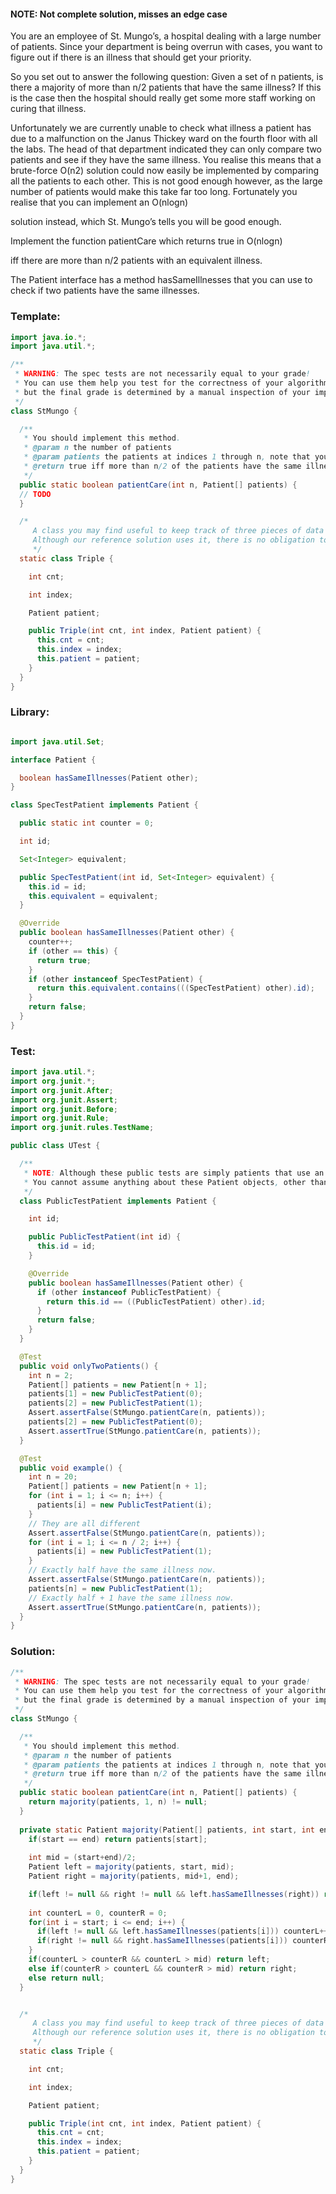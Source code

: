 #### NOTE: Not complete solution, misses an edge case

You are an employee of St. Mungo’s, a hospital dealing with a large number of patients.
Since your department is being overrun with cases, you want to figure out if there is an illness that should get your priority.

So you set out to answer the following question:
Given a set of n patients, is there a majority of more than n/2 patients that have the same illness?
If this is the case then the hospital should really get some more staff working on curing that illness.

Unfortunately we are currently unable to check what illness a patient has due to a malfunction on the Janus Thickey ward on the fourth floor with all the labs.
The head of that department indicated they can only compare two patients and see if they have the same illness.
You realise this means that a brute-force O(n2)
solution could now easily be implemented by comparing all the patients to each other.
This is not good enough however, as the large number of patients would make this take far too long.
Fortunately you realise that you can implement an O(nlogn)

solution instead, which St. Mungo’s tells you will be good enough.

Implement the function patientCare which returns true in O(nlogn)

iff there are more than n/2 patients with an equivalent illness.

The Patient interface has a method hasSameIllnesses that you can use to check if two patients have the same illnesses.

### Template:
```java
import java.io.*;
import java.util.*;

/**
 * WARNING: The spec tests are not necessarily equal to your grade!
 * You can use them help you test for the correctness of your algorithm,
 * but the final grade is determined by a manual inspection of your implementation.
 */
class StMungo {

  /**
   * You should implement this method.
   * @param n the number of patients
   * @param patients the patients at indices 1 through n, note that you should ignore index 0!
   * @return true iff more than n/2 of the patients have the same illnesses.
   */
  public static boolean patientCare(int n, Patient[] patients) {
  // TODO
  }

  /*
     A class you may find useful to keep track of three pieces of data together.
     Although our reference solution uses it, there is no obligation to use it!
     */
  static class Triple {

    int cnt;

    int index;

    Patient patient;

    public Triple(int cnt, int index, Patient patient) {
      this.cnt = cnt;
      this.index = index;
      this.patient = patient;
    }
  }
}
```

### Library:
```java

import java.util.Set;

interface Patient {

  boolean hasSameIllnesses(Patient other);
}

class SpecTestPatient implements Patient {

  public static int counter = 0;

  int id;

  Set<Integer> equivalent;

  public SpecTestPatient(int id, Set<Integer> equivalent) {
    this.id = id;
    this.equivalent = equivalent;
  }

  @Override
  public boolean hasSameIllnesses(Patient other) {
    counter++;
    if (other == this) {
      return true;
    }
    if (other instanceof SpecTestPatient) {
      return this.equivalent.contains(((SpecTestPatient) other).id);
    }
    return false;
  }
}
```

### Test:
```java
import java.util.*;
import org.junit.*;
import org.junit.After;
import org.junit.Assert;
import org.junit.Before;
import org.junit.Rule;
import org.junit.rules.TestName;

public class UTest {

  /**
   * NOTE: Although these public tests are simply patients that use an id, our spec tests have a more involved method of checking for equivalence!
   * You cannot assume anything about these Patient objects, other than that the method hasSameIllnesses exists!
   */
  class PublicTestPatient implements Patient {

    int id;

    public PublicTestPatient(int id) {
      this.id = id;
    }

    @Override
    public boolean hasSameIllnesses(Patient other) {
      if (other instanceof PublicTestPatient) {
        return this.id == ((PublicTestPatient) other).id;
      }
      return false;
    }
  }

  @Test
  public void onlyTwoPatients() {
    int n = 2;
    Patient[] patients = new Patient[n + 1];
    patients[1] = new PublicTestPatient(0);
    patients[2] = new PublicTestPatient(1);
    Assert.assertFalse(StMungo.patientCare(n, patients));
    patients[2] = new PublicTestPatient(0);
    Assert.assertTrue(StMungo.patientCare(n, patients));
  }

  @Test
  public void example() {
    int n = 20;
    Patient[] patients = new Patient[n + 1];
    for (int i = 1; i <= n; i++) {
      patients[i] = new PublicTestPatient(i);
    }
    // They are all different
    Assert.assertFalse(StMungo.patientCare(n, patients));
    for (int i = 1; i <= n / 2; i++) {
      patients[i] = new PublicTestPatient(1);
    }
    // Exactly half have the same illness now.
    Assert.assertFalse(StMungo.patientCare(n, patients));
    patients[n] = new PublicTestPatient(1);
    // Exactly half + 1 have the same illness now.
    Assert.assertTrue(StMungo.patientCare(n, patients));
  }
}
```

### Solution:
```java
/**
 * WARNING: The spec tests are not necessarily equal to your grade!
 * You can use them help you test for the correctness of your algorithm,
 * but the final grade is determined by a manual inspection of your implementation.
 */
class StMungo {

  /**
   * You should implement this method.
   * @param n the number of patients
   * @param patients the patients at indices 1 through n, note that you should ignore index 0!
   * @return true iff more than n/2 of the patients have the same illnesses.
   */
  public static boolean patientCare(int n, Patient[] patients) {
    return majority(patients, 1, n) != null;
  }
  
  private static Patient majority(Patient[] patients, int start, int end) {
    if(start == end) return patients[start];
    
    int mid = (start+end)/2;
    Patient left = majority(patients, start, mid);
    Patient right = majority(patients, mid+1, end);

    if(left != null && right != null && left.hasSameIllnesses(right)) return left;
    
    int counterL = 0, counterR = 0;
    for(int i = start; i <= end; i++) {
      if(left != null && left.hasSameIllnesses(patients[i])) counterL++;
      if(right != null && right.hasSameIllnesses(patients[i])) counterR++;
    }
    if(counterL > counterR && counterL > mid) return left;
    else if(counterR > counterL && counterR > mid) return right;
    else return null;
  }


  /*
     A class you may find useful to keep track of three pieces of data together.
     Although our reference solution uses it, there is no obligation to use it!
     */
  static class Triple {

    int cnt;

    int index;

    Patient patient;

    public Triple(int cnt, int index, Patient patient) {
      this.cnt = cnt;
      this.index = index;
      this.patient = patient;
    }
  }
}
```
